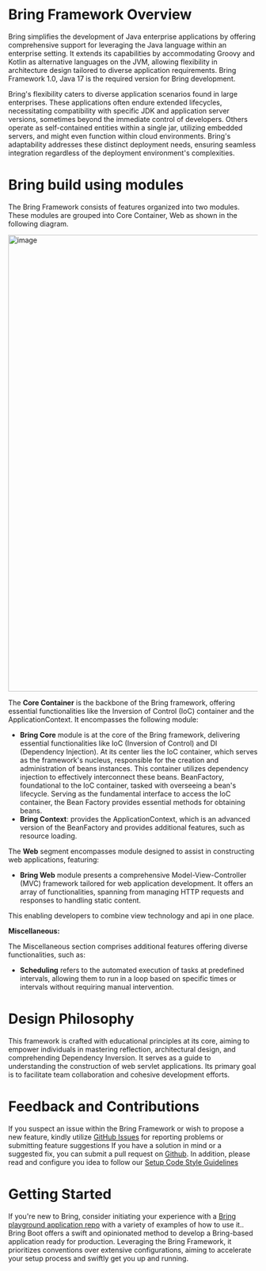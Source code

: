 # Bring Framework Overview

Bring simplifies the development of Java enterprise applications by offering comprehensive support for leveraging the Java language within an enterprise setting. 
It extends its capabilities by accommodating Groovy and Kotlin as alternative languages on the JVM, allowing flexibility in architecture design tailored to diverse application requirements. 
Bring Framework 1.0, Java 17 is the required version for Bring development.

Bring's flexibility caters to diverse application scenarios found in large enterprises. 
These applications often endure extended lifecycles, necessitating compatibility with specific JDK and application server versions, sometimes beyond the immediate control of developers. 
Others operate as self-contained entities within a single jar, utilizing embedded servers, and might even function within cloud environments. 
Bring's adaptability addresses these distinct deployment needs, ensuring seamless integration regardless of the deployment environment's complexities.


# Bring build using modules

The Bring Framework consists of features organized into two modules. 
These modules are grouped into Core Container, Web as shown in the following diagram.

<img width="922" alt="image" src="https://github.com/YevgenDemoTestOrganization/bring/assets/73576438/f659a4e7-5b66-44f9-b832-645d67a3d3f8">


The **Core Container** is the backbone of the Bring framework, offering essential functionalities like the Inversion of Control (IoC) container and the ApplicationContext. 
It encompasses the following module:

- **Bring Core** module is at the core of the Bring framework, delivering essential functionalities like IoC (Inversion of Control) and DI (Dependency Injection). 
At its center lies the IoC container, which serves as the framework's nucleus, responsible for the creation and administration of beans instances. 
This container utilizes dependency injection to effectively interconnect these beans. BeanFactory, foundational to the IoC container, tasked with overseeing a bean's lifecycle. 
Serving as the fundamental interface to access the IoC container, the Bean Factory provides essential methods for obtaining beans.
- **Bring Context**: provides the ApplicationContext, which is an advanced version of the BeanFactory and provides additional features, such as resource loading.

The **Web** segment encompasses module designed to assist in constructing web applications, featuring:

- **Bring Web** module presents a comprehensive Model-View-Controller (MVC) framework tailored for web application development. 
It offers an array of functionalities, spanning from managing HTTP requests and responses to handling static content. 

This enabling developers to combine view technology and api in one place.

**Miscellaneous:**

The Miscellaneous section comprises additional features offering diverse functionalities, such as:

- **Scheduling** refers to the automated execution of tasks at predefined intervals, allowing them to run in a loop based on specific times or intervals without requiring manual intervention.


# Design Philosophy

This framework is crafted with educational principles at its core, aiming to empower individuals in mastering reflection, architectural design, and comprehending Dependency Inversion. 
It serves as a guide to understanding the construction of web servlet applications. Its primary goal is to facilitate team collaboration and cohesive development efforts.

# Feedback and Contributions

If you suspect an issue within the Bring Framework or wish to propose a new feature, kindly utilize [GitHub Issues](https://github.com/YevgenDemoTestOrganization/bring/issues/new) for reporting problems or submitting feature suggestions
If you have a solution in mind or a suggested fix, you can submit a pull request on [Github](https://github.com/YevgenDemoTestOrganization/bring). In addition, please read and configure you idea to follow our [Setup Code Style Guidelines](https://github.com/YevgenDemoTestOrganization/bring/wiki/Setup-Code-Style-Guidelines)

# Getting Started

If you're new to Bring, consider initiating your experience with a [Bring playground application repo](https://github.com/YevgenDemoTestOrganization/bring-playground) with a variety of examples of how to use it.. 
Bring Boot offers a swift and opinionated method to develop a Bring-based application ready for production. 
Leveraging the Bring Framework, it prioritizes conventions over extensive configurations, aiming to accelerate your setup process and swiftly get you up and running.